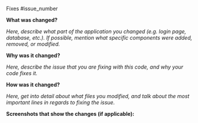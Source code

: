 Fixes #issue_number

**What was changed?**

*Here, describe what part of the application you changed (e.g. login page, database, etc.). If possible, mention what specific components were added, removed, or modified.*

**Why was it changed?**

*Here, describe the issue that you are fixing with this code, and why your code fixes it.*

**How was it changed?**

*Here, get into detail about what files you modified, and talk about the most important lines in regards to fixing the issue.*

**Screenshots that show the changes (if applicable):**


